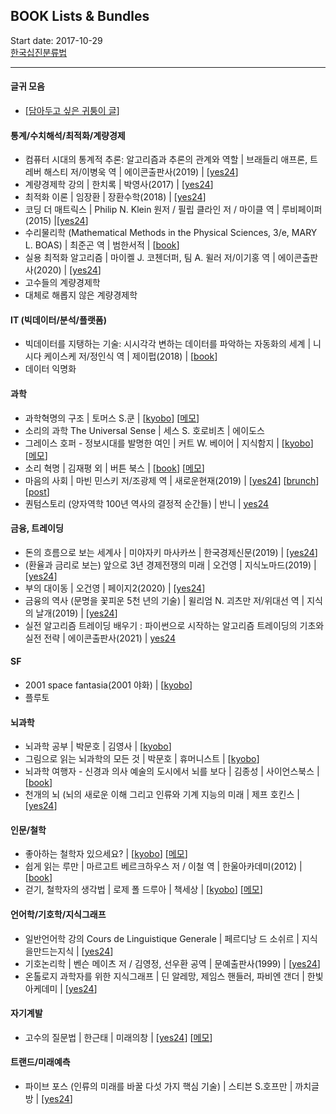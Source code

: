 ## BOOK Lists & Bundles 
Start date: 2017-10-29 <br>
[한국십진분류법](https://ko.wikipedia.org/wiki/%ED%95%9C%EA%B5%AD%EC%8B%AD%EC%A7%84%EB%B6%84%EB%A5%98%EB%B2%95)
<hr/>

#### 글귀 모음 #### 
* [[담아두고 싶은 귀퉁이 글](./notes/remark_220623.md)]

#### 통계/수치해석/최적화/계량경제
* 컴퓨터 시대의 통계적 추론: 알고리즘과 추론의 관계와 역할 | 브래들리 애프론, 트레버 해스티 저/이병욱 역 | 에이콘출판사(2019) | [[yes24](http://www.yes24.com/Product/Goods/71829251)]
* 계량경제학 강의 | 한치록 | 박영사(2017) | [[yes24](http://www.yes24.com/Product/Goods/36418498)]
* 최적화 이론 | 임장환 | 장환수학(2018) | [[yes24](http://www.yes24.com/Product/Goods/64087284)]
* 코딩 더 매트릭스 | Philip N. Klein 원저 / 필립 클라인 저 / 마이클 역 | 루비페이퍼(2015) |[[yes24]( http://www.yes24.com/Product/Goods/17967245)]
* 수리물리학  (Mathematical Methods in the Physical Sciences, 3/e, MARY L. BOAS) | 최준곤 역 | 범한서적 | [[book](http://www.yes24.com/Product/Goods/70238375)]
* 실용 최적화 알고리즘 | 마이켈 J. 코첸더퍼, 팀 A. 윌러 저/이기홍 역 | 에이콘출판사(2020) | [[yes24](http://www.yes24.com/Product/Goods/92563359)]
* 고수들의 계량경제학
* 대체로 해롭지 않은 계량경제학 

#### IT (빅데이터/분석/플랫폼)
* 빅데이터를 지탱하는 기술: 시시각각 변하는 데이터를 파악하는 자동화의 세계 | 니시다 케이스케 저/정인식 역 | 제이펍(2018) | [[book](http://www.yes24.com/Product/Goods/66277191)]
* 데이터 익명화 

#### 과학
* 과학혁명의 구조 | 토머스 S.쿤 | [[kyobo](http://www.kyobobook.co.kr/product/detailViewKor.laf?barcode=9788972915546)] [[메모](./notes/9788972915546_171212.md)]
* 소리의 과학 The Universal Sense | 세스 S. 호로비츠 | 에이도스  
* 그레이스 호퍼 - 정보시대를 발명한 여인 | 커트 W. 베이어 | 지식함지 | [[kyobo](http://www.kyobobook.co.kr/product/detailViewKor.laf?barcode=9791195258499)] [[메모](./notes/9791195258499_180225.md)]
* 소리 혁명 | 김재평 외 | 버튼 북스 | [[book](http://www.kyobobook.co.kr/product/detailViewKor.laf?barcode=9791187320180)] [[메모](./notes/9791187320180_180418.md)]
* 마음의 사회 | 마빈 민스키 저/조광제 역 | 새로운현재(2019) | [[yes24](http://www.yes24.com/Product/Goods/69318285)] [[brunch](https://brunch.co.kr/@minnation/888)] [[post](https://m.post.naver.com/viewer/postView.nhn?volumeNo=17909791)]
* 퀀텀스토리 (양자역학 100년 역사의 결정적 순간들) | 반니 | [yes24](http://www.yes24.com/Product/Goods/11883720)

#### 금융, 트레이딩
* 돈의 흐름으로 보는 세계사 | 미야자키 마사카쓰 | 한국경제신문(2019) | [[yes24](http://www.yes24.com/Product/Goods/78494996)]
* (환율과 금리로 보는) 앞으로 3년 경제전쟁의 미래 | 오건영 | 지식노마드(2019) | [[yes24](http://www.yes24.com/Product/Goods/76903153)] 
* 부의 대이동 | 오건영 | 페이지2(2020) | [[yes24](http://www.yes24.com/Product/Goods/91165853)] 
* 금융의 역사 (문명을 꽃피운 5천 년의 기술) | 윌리엄 N. 괴츠만 저/위대선 역 | 지식의 날개(2019) | [[yes24](http://www.yes24.com/Product/Goods/76645225)] 
* 실전 알고리즘 트레이딩 배우기 : 파이썬으로 시작하는 알고리즘 트레이딩의 기초와 실전 전략 | 에이콘출판사(2021) | [yes24](http://www.yes24.com/Product/Goods/97583384)

#### SF
* 2001 space fantasia(2001 야화) | [[kyobo](http://www.kyobobook.co.kr/product/detailViewKor.laf?barcode=9788959192588)]
* 플루토

#### 뇌과학
* 뇌과학 공부 | 박문호 | 김영사 | [[kyobo](http://www.kyobobook.co.kr/product/detailViewKor.laf?ejkGb=KOR&mallGb=KOR&barcode=9788934979517)]
* 그림으로 읽는 뇌과학의 모든 것 | 박문호 | 휴머니스트 | [[kyobo](http://www.kyobobook.co.kr/product/detailViewKor.laf?ejkGb=KOR&mallGb=KOR&barcode=9788958625957)]
* 뇌과학 여행자 - 신경과 의사 예술의 도시에서 뇌를 보다 | 김종성 | 사이언스북스 | [[book](http://www.kyobobook.co.kr/product/detailViewKor.laf?barcode=9788983715593)]
* 천개의 뇌 (뇌의 새로운 이해 그리고 인류와 기계 지능의 미래 | 제프 호킨스 | [[yes24](http://www.yes24.com/product/goods/109085257)]

#### 인문/철학
* 좋아하는 철학자 있으세요? | [[kyobo](http://www.kyobobook.co.kr/product/detailViewKor.laf?barcode=9791157524990)] [[메모](./notes/9791157524990_171029.md)]
* 쉽게 읽는 루만 | 마르고트 베르크하우스 저 / 이철 역 | 한울아카데미(2012) | [[book](http://www.yes24.com/Product/Goods/17242196)] 
* 걷기, 철학자의 생각법 | 로제 폴 드루아 | 책세상 | [[kyobo](http://www.kyobobook.co.kr/product/detailViewKor.laf?barcode=9791159311437)] [[메모](./notes/100_171222.md)]

#### 언어학/기호학/지식그래프 
* 일반언어학 강의 Cours de Linguistique Generale | 페르디낭 드 소쉬르 | 지식을만드는지식 | [[yes24](http://www.yes24.com/Product/Goods/6281268)]
* 기호논리학 | 벤슨 메이츠 저 / 김영정, 선우환 공역 | 문예출판사(1999) | [[yes24](http://www.yes24.com/Product/Goods/1789750)]
* 온톨로지 과학자를 위한 지식그래프 | 딘 알레망, 제임스 핸들러, 파비엔 갠더 | 한빛아케데미 |  [[yes24](http://www.yes24.com/product/goods/104984379)]

#### 자기계발
* 고수의 질문법 | 한근태 | 미래의창 | [[yes24](http://www.yes24.com/Product/Goods/58954867)] [[메모](./notes/9788959894987_180516.md)]

#### 트랜드/미래예측 
* 파이브 포스 (인류의 미래를 바꿀 다섯 가지 핵심 기술) | 스티븐 S.호프만 | 까치글방 | [[yes24](http://www.yes24.com/product/goods/108927515)]
